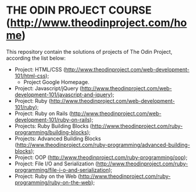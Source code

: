 # THE ODIN PROJECT COURSE (http://www.theodinproject.com/home)

This repository contain the solutions of projects of The Odin Project, according the list below:

- Project: HTML/CSS (http://www.theodinproject.com/web-development-101/html-css);
  - Project Google Homepage.
- Project: Javascript/jQuery (http://www.theodinproject.com/web-development-101/javascript-and-jquery);
- Project: Ruby (http://www.theodinproject.com/web-development-101/ruby);
- Project: Ruby on Rails (http://www.theodinproject.com/web-development-101/ruby-on-rails);
- Projects: Ruby Building Blocks (http://www.theodinproject.com/ruby-programming/building-blocks);
- Projects: Advanced Building Blocks (http://www.theodinproject.com/ruby-programming/advanced-building-blocks);
- Project: OOP (http://www.theodinproject.com/ruby-programming/oop);
- Project: File I/O and Serialization (http://www.theodinproject.com/ruby-programming/file-i-o-and-serialization);
- Project: Ruby on the Web (http://www.theodinproject.com/ruby-programming/ruby-on-the-web);

